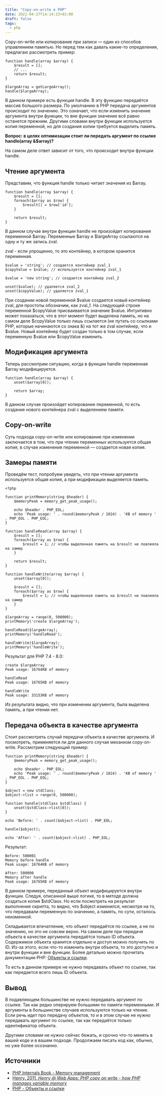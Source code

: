 ```yaml
---
title: "Copy-on-write в PHP"
date: 2021-04-27T14:14:23+03:00
draft: false
tags:
  - php
---
```


Copy-on-write или копирование при записи — один из способов управлением памятью. Но перед тем как давать какие-то определения, предлагаю рассмотреть пример:

```
function handle(array $array) {
    $result = [];
    // ...
    return $result;
}

$largeArray = getLargeArray();
handle($largeArray);
```

В данном примере есть функция handle. В эту функцию передаётся массив большого размера. По умолчанию в PHP передача аргументов происходит по значению. Это означает, что если изменить значение аргумента внутри функции, то вне функции значение всё равно останется прежним. Другими словами внутри функции используется копия переменной, но для создания копии требуется выделить память.

**Вопрос: в целях оптимизации стоит ли передать аргумент по ссылке handle(array &$array)?**

На самом деле ответ зависит от того, что происходит внутри функции handle.

## Чтение аргумента
Представим, что функция handle только читает значения из $array.
```
function handle(array $array) {
    $result = [];
    foreach($array as $row) {
        $result[] = $row['id'];
    }
	
    return $result;
}
```

В данном случае внутри функции handle не произойдет копирования переменной $array. Переменные $array и $largeArray ссылаются на одну и ту же запись zval.

zval - если упрощенно, то это контейнер, в котором хранится переменная.

```
$value = 'string'; // создается контейнер zval_1
$copyValue = $value; // используется контейнер zval_1

$value = 'new string'; // создается контейнер zval_2

unset($value); // удаляется zval_2
unset($copyValue); // удаляется zval_1
```

При создании новой переменной $value создается новый контейнер zval, для простоты обозначим, как zval_1. На следующей строке переменной $copyValue присваивается значение $value. Интуитивно может показаться, что в этот момент будет выделена память, но на самом деле $copyValue только лишь ссылается (не путать со ссылками PHP, которые начинаются со знака &) на тот же zval контейнер, что и $value. Новый контейнер будет создан только в том случае, если переменную $value или $copyValue изменить.

## Модификация аргумента
Теперь рассмотрим ситуацию, когда в функции handle переменная $array модифицируется.
```
function handle(array $array) {
    unset($array[0]);

    return $array;
}
```

В данном случае произойдет копирование переменной, то есть создание нового контейнера zval с выделением памяти.

## Copy-on-write
Суть подхода сopy-on-write или копирование при изменении заключается в том, что при чтении переменных используется общая копия, в случае изменения переменной — создается новая копия.

## Замеры памяти
Проведём тест, попробуем увидеть, что при чтении аргумента используется общая копия, а при модификации выделяется память.

```
<?php

function printMemory(string $header) {
    $memoryPeak = memory_get_peak_usage();
    
    echo $header . PHP_EOL;
    echo 'Peak usage: ' . round($memoryPeak / 1024) . 'KB of memory ' . PHP_EOL . PHP_EOL;
}

function handleRead(array $array) {
    $result = [];
    foreach($array as $row) {
        $result = 1; // чтобы выделенная память на $result не повлияла на замер
    }
	
    return $result;
}

function handleWrite(array $array) {
    unset($array[0]);

    $result = [];
    foreach($array as $row) {
        $result = 1; // чтобы выделенная память на $result не повлияла на замер
    }
}

$largeArray = range(0, 500000);
printMemory('create $largeArray');

handleRead($largeArray);
printMemory('handleRead');

handleWrite($largeArray);
printMemory('handleWrite');
```

Результат для PHP 7.4 - 8.0:
```
create $largeArray
Peak usage: 16764KB of memory

handleRead
Peak usage: 16765KB of memory

handleWrite
Peak usage: 33153KB of memory
```

Из результата видно, что при изменении аргумента, была выделена память, а при чтении нет.

## Передача объекта в качестве аргумента
Стоит рассмотреть случай передачи объекта в качестве аргумента. И посмотреть, применяется ли для данного случая механизм copy-on-write. Рассмотрим следующий пример:

```
function printMemory(string $header) {
    $memoryPeak = memory_get_peak_usage();
    
    echo $header . PHP_EOL;
    echo 'Peak usage: ' . round($memoryPeak / 1024) . 'KB of memory ' . PHP_EOL . PHP_EOL;
}

$object = new stdClass;
$object->list = range(0, 500000);

function handle(stdClass $stdClass) {
    unset($stdClass->list[0]);
}

echo 'Before: ' . count($object->list) . PHP_EOL;

handle($object);

echo 'After: ' . count($object->list) . PHP_EOL;
```

Результат:
```
Before: 500001
Memory before handle
Peak usage: 16764KB of memory 

After: 500000
Memory after handle
Peak usage: 16765KB of memory 
```

В данном примере, переданный объект модифицируется внутри функции. Следуя, описанной выше логике, то в методе должна создаться копия $stdClass. Но если посмотреть на результат выполнения скрипта, то видно, что $object изменился, несмотря на то, что передавали переменную по значению, а память, по сути, осталось неизменной.

Складывается впечатление, что объект передаётся по ссылке, а не по значению, но это не совсем верно. На самом деле при передаче объекта в качестве аргумента передаётся только ID объекта. Содержимое объекта хранится отдельно и доступ можно получить по ID. Из-за этого, если что-то изменить внутри объекта, то это доступно и внутри функции и вне функции. Более детально можно прочитать документации PHP: [Объекты и ссылки](https://www.php.net/manual/ru/language.oop5.references.php).

То есть в данном примере не нужно передавать объект по ссылке, так как передается всего лишь ID объекта.

## Вывод
В подавляющем большинстве не нужно передавать аргумент по ссылке. Так как редко оперируем большими по памяти переменными. И аргументы в большинстве случаев используются только на чтение. Если речь идет про передачу объектов, то и в этом случае не нужно передавать аргумент по ссылке, так как передаётся только идентификатор объекта.

Другими словами не нужно сейчас бежать, и срочно что-то менять в вашей коде и в вашем подходе. Продолжаем писать код как, обычно, но уже более осознанно.

## Источники
- [PHP Internals Book - Memory management](https://www.phpinternalsbook.com/php5/zvals/memory_management.html)
- [Henry. 2011. *Henry @ Web Apps: PHP copy on write - how PHP manages variable memory*](zotero://select/items/_SN9JCSZQ)
- [PHP - Объекты и ссылки](https://www.php.net/manual/ru/language.oop5.references.php)
